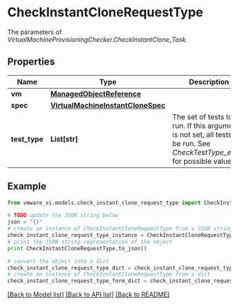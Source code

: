 # CheckInstantCloneRequestType

The parameters of *VirtualMachineProvisioningChecker.CheckInstantClone_Task*. 

## Properties
Name | Type | Description | Notes
------------ | ------------- | ------------- | -------------
**vm** | [**ManagedObjectReference**](ManagedObjectReference.md) |  | 
**spec** | [**VirtualMachineInstantCloneSpec**](VirtualMachineInstantCloneSpec.md) |  | 
**test_type** | **List[str]** | The set of tests to run. If this argument is not set, all tests will be run. See *CheckTestType_enum* for possible values.  | [optional] 

## Example

```python
from vmware_vi.models.check_instant_clone_request_type import CheckInstantCloneRequestType

# TODO update the JSON string below
json = "{}"
# create an instance of CheckInstantCloneRequestType from a JSON string
check_instant_clone_request_type_instance = CheckInstantCloneRequestType.from_json(json)
# print the JSON string representation of the object
print CheckInstantCloneRequestType.to_json()

# convert the object into a dict
check_instant_clone_request_type_dict = check_instant_clone_request_type_instance.to_dict()
# create an instance of CheckInstantCloneRequestType from a dict
check_instant_clone_request_type_form_dict = check_instant_clone_request_type.from_dict(check_instant_clone_request_type_dict)
```
[[Back to Model list]](../README.md#documentation-for-models) [[Back to API list]](../README.md#documentation-for-api-endpoints) [[Back to README]](../README.md)


